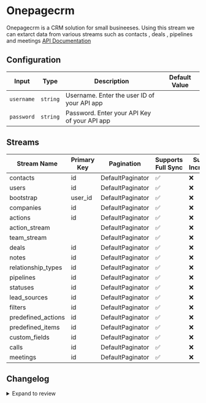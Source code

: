 # Onepagecrm
Onepagecrm is a CRM solution for small busineeses.
Using this stream we can extarct data from various streams such as contacts , deals , pipelines and meetings
[API Documentation](https://developer.onepagecrm.com/api/)

## Configuration

| Input | Type | Description | Default Value |
|-------|------|-------------|---------------|
| `username` | `string` | Username. Enter the user ID of your API app |  |
| `password` | `string` | Password. Enter your API Key of your API app |  |

## Streams
| Stream Name | Primary Key | Pagination | Supports Full Sync | Supports Incremental |
|-------------|-------------|------------|---------------------|----------------------|
| contacts | id | DefaultPaginator | ✅ |  ❌  |
| users | id | DefaultPaginator | ✅ |  ❌  |
| bootstrap | user_id | DefaultPaginator | ✅ |  ❌  |
| companies | id | DefaultPaginator | ✅ |  ❌  |
| actions | id | DefaultPaginator | ✅ |  ❌  |
| action_stream |  | DefaultPaginator | ✅ |  ❌  |
| team_stream |  | DefaultPaginator | ✅ |  ❌  |
| deals | id | DefaultPaginator | ✅ |  ❌  |
| notes | id | DefaultPaginator | ✅ |  ❌  |
| relationship_types | id | DefaultPaginator | ✅ |  ❌  |
| pipelines | id | DefaultPaginator | ✅ |  ❌  |
| statuses | id | DefaultPaginator | ✅ |  ❌  |
| lead_sources | id | DefaultPaginator | ✅ |  ❌  |
| filters | id | DefaultPaginator | ✅ |  ❌  |
| predefined_actions | id | DefaultPaginator | ✅ |  ❌  |
| predefined_items | id | DefaultPaginator | ✅ |  ❌  |
| custom_fields | id | DefaultPaginator | ✅ |  ❌  |
| calls | id | DefaultPaginator | ✅ |  ❌  |
| meetings | id | DefaultPaginator | ✅ |  ❌  |

## Changelog

<details>
  <summary>Expand to review</summary>

| Version          | Date              | Pull Request | Subject        |
|------------------|-------------------|--------------|----------------|
| 0.0.36 | 2025-09-30 | [66931](https://github.com/airbytehq/airbyte/pull/66931) | Update dependencies |
| 0.0.35 | 2025-09-23 | [66622](https://github.com/airbytehq/airbyte/pull/66622) | Update dependencies |
| 0.0.34 | 2025-09-09 | [65775](https://github.com/airbytehq/airbyte/pull/65775) | Update dependencies |
| 0.0.33 | 2025-08-23 | [65195](https://github.com/airbytehq/airbyte/pull/65195) | Update dependencies |
| 0.0.32 | 2025-08-09 | [64732](https://github.com/airbytehq/airbyte/pull/64732) | Update dependencies |
| 0.0.31 | 2025-08-02 | [64233](https://github.com/airbytehq/airbyte/pull/64233) | Update dependencies |
| 0.0.30 | 2025-07-26 | [63893](https://github.com/airbytehq/airbyte/pull/63893) | Update dependencies |
| 0.0.29 | 2025-07-19 | [63440](https://github.com/airbytehq/airbyte/pull/63440) | Update dependencies |
| 0.0.28 | 2025-07-12 | [63230](https://github.com/airbytehq/airbyte/pull/63230) | Update dependencies |
| 0.0.27 | 2025-07-05 | [62584](https://github.com/airbytehq/airbyte/pull/62584) | Update dependencies |
| 0.0.26 | 2025-06-28 | [62300](https://github.com/airbytehq/airbyte/pull/62300) | Update dependencies |
| 0.0.25 | 2025-06-21 | [61916](https://github.com/airbytehq/airbyte/pull/61916) | Update dependencies |
| 0.0.24 | 2025-06-14 | [61021](https://github.com/airbytehq/airbyte/pull/61021) | Update dependencies |
| 0.0.23 | 2025-05-24 | [60456](https://github.com/airbytehq/airbyte/pull/60456) | Update dependencies |
| 0.0.22 | 2025-05-10 | [60104](https://github.com/airbytehq/airbyte/pull/60104) | Update dependencies |
| 0.0.21 | 2025-05-03 | [59480](https://github.com/airbytehq/airbyte/pull/59480) | Update dependencies |
| 0.0.20 | 2025-04-27 | [59038](https://github.com/airbytehq/airbyte/pull/59038) | Update dependencies |
| 0.0.19 | 2025-04-19 | [58472](https://github.com/airbytehq/airbyte/pull/58472) | Update dependencies |
| 0.0.18 | 2025-04-12 | [57918](https://github.com/airbytehq/airbyte/pull/57918) | Update dependencies |
| 0.0.17 | 2025-04-05 | [57366](https://github.com/airbytehq/airbyte/pull/57366) | Update dependencies |
| 0.0.16 | 2025-03-29 | [56799](https://github.com/airbytehq/airbyte/pull/56799) | Update dependencies |
| 0.0.15 | 2025-03-22 | [56209](https://github.com/airbytehq/airbyte/pull/56209) | Update dependencies |
| 0.0.14 | 2025-03-08 | [55532](https://github.com/airbytehq/airbyte/pull/55532) | Update dependencies |
| 0.0.13 | 2025-03-01 | [55030](https://github.com/airbytehq/airbyte/pull/55030) | Update dependencies |
| 0.0.12 | 2025-02-23 | [54584](https://github.com/airbytehq/airbyte/pull/54584) | Update dependencies |
| 0.0.11 | 2025-02-15 | [53988](https://github.com/airbytehq/airbyte/pull/53988) | Update dependencies |
| 0.0.10 | 2025-02-08 | [53460](https://github.com/airbytehq/airbyte/pull/53460) | Update dependencies |
| 0.0.9 | 2025-02-01 | [52476](https://github.com/airbytehq/airbyte/pull/52476) | Update dependencies |
| 0.0.8 | 2025-01-18 | [51895](https://github.com/airbytehq/airbyte/pull/51895) | Update dependencies |
| 0.0.7 | 2025-01-11 | [51341](https://github.com/airbytehq/airbyte/pull/51341) | Update dependencies |
| 0.0.6 | 2024-12-28 | [50745](https://github.com/airbytehq/airbyte/pull/50745) | Update dependencies |
| 0.0.5 | 2024-12-21 | [50231](https://github.com/airbytehq/airbyte/pull/50231) | Update dependencies |
| 0.0.4 | 2024-12-14 | [49729](https://github.com/airbytehq/airbyte/pull/49729) | Update dependencies |
| 0.0.3 | 2024-12-12 | [49330](https://github.com/airbytehq/airbyte/pull/49330) | Update dependencies |
| 0.0.2 | 2024-12-11 | [49072](https://github.com/airbytehq/airbyte/pull/49072) | Starting with this version, the Docker image is now rootless. Please note that this and future versions will not be compatible with Airbyte versions earlier than 0.64 |
| 0.0.1 | 2024-11-09 | | Initial release by [@ombhardwajj](https://github.com/ombhardwajj) via Connector Builder |

</details>
